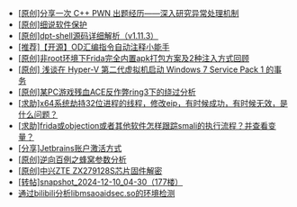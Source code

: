 + [[原创]分享一次 C++ PWN 出题经历——深入研究异常处理机制](https://bbs.kanxue.com/thread-284745.htm)
+ [[原创]细说软件保护](https://bbs.kanxue.com/thread-284629.htm)
+ [[原创]dpt-shell源码详细解析（v1.11.3）](https://bbs.kanxue.com/thread-284744.htm)
+ [[推荐]【开源】OD汇编指令自动注释小能手](https://bbs.kanxue.com/thread-284663.htm)
+ [[原创]非root环境下Frida完全内置apk打包方案及2种注入方式回顾](https://bbs.kanxue.com/thread-284482.htm)
+ [[原创] 浅谈在 Hyper-V 第二代虚拟机启动 Windows 7 Service Pack 1 的事务](https://bbs.kanxue.com/thread-284737.htm)
+ [[原创]某PC游戏残血ACE反作弊ring3下的绕过分析](https://bbs.kanxue.com/thread-284667.htm)
+ [[求助]x64系统劫持32位进程的线程，修改eip，有时候成功，有时候无效，是什么问题？](https://bbs.kanxue.com/thread-284720.htm)
+ [[求助]frida或objection或者其他软件怎样跟踪smali的执行流程？并查看变量？](https://bbs.kanxue.com/thread-284741.htm)
+ [[分享]Jetbrains账户激活方式](https://bbs.kanxue.com/thread-284298.htm)
+ [[原创]逆向百例之蜂窝参数分析](https://bbs.kanxue.com/thread-284730.htm)
+ [[原创]中兴ZTE ZX279128S芯片固件解密](https://bbs.kanxue.com/thread-276970.htm)
+ [[转帖]snapshot_2024-12-10_04-30（177楼）](https://bbs.kanxue.com/thread-270207.htm)
+ [通过bilibili分析libmsaoaidsec.so的环境检测](https://bbs.kanxue.com/thread-278282.htm)
